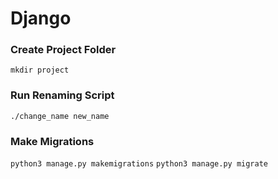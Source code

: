 # Django

### Create Project Folder

`mkdir project`

### Run Renaming Script

`./change_name new_name`

### Make Migrations

`python3 manage.py makemigrations`
`python3 manage.py migrate`

